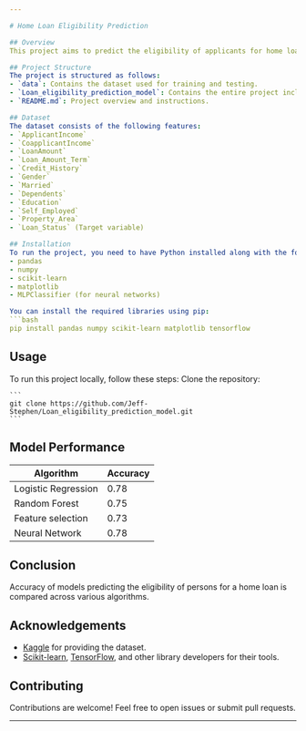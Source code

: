 ```yaml
---

# Home Loan Eligibility Prediction

## Overview
This project aims to predict the eligibility of applicants for home loans using various machine learning algorithms. The dataset used includes applicant details and loan information. The goal is to create models that can accurately predict whether an applicant is eligible for a loan.

## Project Structure
The project is structured as follows:
- `data`: Contains the dataset used for training and testing.
- `Loan_eligibility_prediction_model`: Contains the entire project including EDA, model and evaluation.
- `README.md`: Project overview and instructions.

## Dataset
The dataset consists of the following features:
- `ApplicantIncome`
- `CoapplicantIncome`
- `LoanAmount`
- `Loan_Amount_Term`
- `Credit_History`
- `Gender`
- `Married`
- `Dependents`
- `Education`
- `Self_Employed`
- `Property_Area`
- `Loan_Status` (Target variable)

## Installation
To run the project, you need to have Python installed along with the following libraries:
- pandas
- numpy
- scikit-learn
- matplotlib
- MLPClassifier (for neural networks)

You can install the required libraries using pip:
```bash
pip install pandas numpy scikit-learn matplotlib tensorflow
```

## Usage
To run this project locally, follow these steps:
Clone the repository:

    ```
    git clone https://github.com/Jeff-Stephen/Loan_eligibility_prediction_model.git
    ```


## Model Performance
| Algorithm           | Accuracy |
|---------------------|----------|
| Logistic Regression | 0.78     |
| Random Forest       | 0.75     |
| Feature selection   | 0.73     |
| Neural Network      | 0.78     |


## Conclusion
Accuracy of models predicting the eligibility of persons for a home loan is compared across various algorithms.


## Acknowledgements
- [Kaggle](https://www.kaggle.com/) for providing the dataset.
- [Scikit-learn](https://scikit-learn.org/), [TensorFlow](https://www.tensorflow.org/), and other library developers for their tools.

## Contributing
Contributions are welcome! Feel free to open issues or submit pull requests.


---
```

